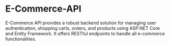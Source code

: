 # E-Commerce-API
E-Commerce API provides a robust backend solution for managing user authentication, shopping carts, orders, and products using ASP.NET Core and Entity Framework. It offers RESTful endpoints to handle all e-commerce functionalities.
